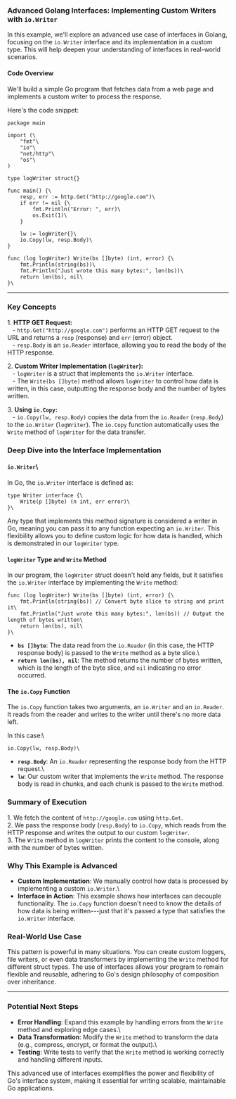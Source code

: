 ### Advanced Golang Interfaces: Implementing Custom Writers with `io.Writer`

In this example, we'll explore an advanced use case of interfaces in Golang, focusing on the `io.Writer` interface and its implementation in a custom type. This will help deepen your understanding of interfaces in real-world scenarios.

#### Code Overview

We'll build a simple Go program that fetches data from a web page and implements a custom writer to process the response.

Here's the code snippet:

```go\
package main

import (\
    "fmt"\
    "io"\
    "net/http"\
    "os"\
)

type logWriter struct{}

func main() {\
    resp, err := http.Get("http://google.com")\
    if err != nil {\
        fmt.Println("Error: ", err)\
        os.Exit(1)\
    }

    lw := logWriter{}\
    io.Copy(lw, resp.Body)\
}

func (log logWriter) Write(bs []byte) (int, error) {\
    fmt.Println(string(bs))\
    fmt.Println("Just wrote this many bytes:", len(bs))\
    return len(bs), nil\
}\
```

---

### Key Concepts

1\. **HTTP GET Request:**\
   - `http.Get("http://google.com")` performs an HTTP GET request to the URL and returns a `resp` (response) and `err` (error) object.\
   - `resp.Body` is an `io.Reader` interface, allowing you to read the body of the HTTP response.

2\. **Custom Writer Implementation (`logWriter`):**\
   - `logWriter` is a struct that implements the `io.Writer` interface.\
   - The `Write(bs []byte)` method allows `logWriter` to control how data is written, in this case, outputting the response body and the number of bytes written.

3\. **Using `io.Copy`:**\
   - `io.Copy(lw, resp.Body)` copies the data from the `io.Reader` (`resp.Body`) to the `io.Writer` (`logWriter`). The `io.Copy` function automatically uses the `Write` method of `logWriter` for the data transfer.

### Deep Dive into the Interface Implementation

#### `io.Writer`\
In Go, the `io.Writer` interface is defined as:

```go\
type Writer interface {\
    Write(p []byte) (n int, err error)\
}\
```

Any type that implements this method signature is considered a writer in Go, meaning you can pass it to any function expecting an `io.Writer`. This flexibility allows you to define custom logic for how data is handled, which is demonstrated in our `logWriter` type.

#### `logWriter` Type and `Write` Method

In our program, the `logWriter` struct doesn't hold any fields, but it satisfies the `io.Writer` interface by implementing the `Write` method:

```go\
func (log logWriter) Write(bs []byte) (int, error) {\
    fmt.Println(string(bs)) // Convert byte slice to string and print it\
    fmt.Println("Just wrote this many bytes:", len(bs)) // Output the length of bytes written\
    return len(bs), nil\
}\
```

- **`bs []byte`**: The data read from the `io.Reader` (in this case, the HTTP response body) is passed to the `Write` method as a byte slice.\
- **`return len(bs), nil`**: The method returns the number of bytes written, which is the length of the byte slice, and `nil` indicating no error occurred.

#### The `io.Copy` Function

The `io.Copy` function takes two arguments, an `io.Writer` and an `io.Reader`. It reads from the reader and writes to the writer until there's no more data left.

In this case:\
```go\
io.Copy(lw, resp.Body)\
```

- **`resp.Body`**: An `io.Reader` representing the response body from the HTTP request.\
- **`lw`**: Our custom writer that implements the `Write` method. The response body is read in chunks, and each chunk is passed to the `Write` method.

### Summary of Execution

1\. We fetch the content of `http://google.com` using `http.Get`.\
2\. We pass the response body (`resp.Body`) to `io.Copy`, which reads from the HTTP response and writes the output to our custom `logWriter`.\
3\. The `Write` method in `logWriter` prints the content to the console, along with the number of bytes written.

### Why This Example is Advanced

- **Custom Implementation**: We manually control how data is processed by implementing a custom `io.Writer`.\
- **Interface in Action**: This example shows how interfaces can decouple functionality. The `io.Copy` function doesn't need to know the details of how data is being written---just that it's passed a type that satisfies the `io.Writer` interface.

### Real-World Use Case

This pattern is powerful in many situations. You can create custom loggers, file writers, or even data transformers by implementing the `Write` method for different struct types. The use of interfaces allows your program to remain flexible and reusable, adhering to Go's design philosophy of composition over inheritance.

---

### Potential Next Steps

- **Error Handling**: Expand this example by handling errors from the `Write` method and exploring edge cases.\
- **Data Transformation**: Modify the `Write` method to transform the data (e.g., compress, encrypt, or format the output).\
- **Testing**: Write tests to verify that the `Write` method is working correctly and handling different inputs.

This advanced use of interfaces exemplifies the power and flexibility of Go's interface system, making it essential for writing scalable, maintainable Go applications.